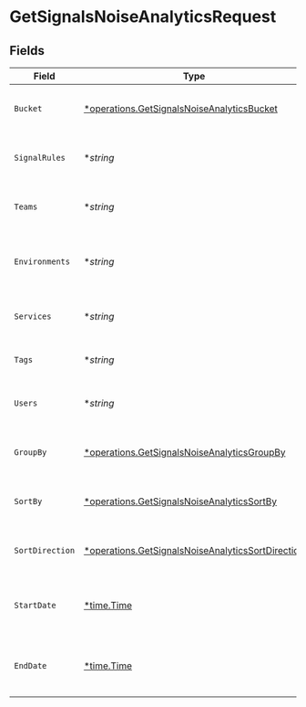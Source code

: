 # GetSignalsNoiseAnalyticsRequest


## Fields

| Field                                                                                                                 | Type                                                                                                                  | Required                                                                                                              | Description                                                                                                           |
| --------------------------------------------------------------------------------------------------------------------- | --------------------------------------------------------------------------------------------------------------------- | --------------------------------------------------------------------------------------------------------------------- | --------------------------------------------------------------------------------------------------------------------- |
| `Bucket`                                                                                                              | [*operations.GetSignalsNoiseAnalyticsBucket](../../models/operations/getsignalsnoiseanalyticsbucket.md)               | :heavy_minus_sign:                                                                                                    | String that determines how records are grouped                                                                        |
| `SignalRules`                                                                                                         | **string*                                                                                                             | :heavy_minus_sign:                                                                                                    | A comma separated list of signal rule IDs                                                                             |
| `Teams`                                                                                                               | **string*                                                                                                             | :heavy_minus_sign:                                                                                                    | A comma separated list of team IDs                                                                                    |
| `Environments`                                                                                                        | **string*                                                                                                             | :heavy_minus_sign:                                                                                                    | A comma separated list of environment IDs                                                                             |
| `Services`                                                                                                            | **string*                                                                                                             | :heavy_minus_sign:                                                                                                    | A comma separated list of service IDs                                                                                 |
| `Tags`                                                                                                                | **string*                                                                                                             | :heavy_minus_sign:                                                                                                    | A comma separated list of tags                                                                                        |
| `Users`                                                                                                               | **string*                                                                                                             | :heavy_minus_sign:                                                                                                    | A comma separated list of user IDs                                                                                    |
| `GroupBy`                                                                                                             | [*operations.GetSignalsNoiseAnalyticsGroupBy](../../models/operations/getsignalsnoiseanalyticsgroupby.md)             | :heavy_minus_sign:                                                                                                    | String that determines how records are grouped                                                                        |
| `SortBy`                                                                                                              | [*operations.GetSignalsNoiseAnalyticsSortBy](../../models/operations/getsignalsnoiseanalyticssortby.md)               | :heavy_minus_sign:                                                                                                    | String that determines how records are sorted                                                                         |
| `SortDirection`                                                                                                       | [*operations.GetSignalsNoiseAnalyticsSortDirection](../../models/operations/getsignalsnoiseanalyticssortdirection.md) | :heavy_minus_sign:                                                                                                    | String that determines how records are sorted                                                                         |
| `StartDate`                                                                                                           | [*time.Time](https://pkg.go.dev/time#Time)                                                                            | :heavy_minus_sign:                                                                                                    | The start date to return metrics from                                                                                 |
| `EndDate`                                                                                                             | [*time.Time](https://pkg.go.dev/time#Time)                                                                            | :heavy_minus_sign:                                                                                                    | The end date to return metrics from                                                                                   |